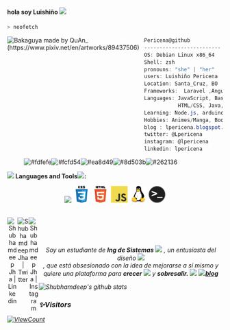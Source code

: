 #### hola soy Luishiño <img src="https://github.com/TheDudeThatCode/TheDudeThatCode/blob/master/Assets/Mario_Hello_Big.gif" width="30px">

```zsh
> neofetch
```
<img align="left" src="https://1.bp.blogspot.com/-EqndGm2hI_Y/XdjNfZ1uAbI/AAAAAAAASQ8/rwXhQxZSJM05y2ZzDLDY7aymKjdTQ0zbACLcBGAsYHQ/s1600/siguem21.png" alt="Bakaguya made by QuAn_ (https://www.pixiv.net/en/artworks/89437506)" width="320" /> 


```csharp
Pericena@github
-------------------------
OS: Debian Linux x86_64
Shell: zsh
pronouns: "she" | "her"
users: Luishiño Pericena
Location: Santa_Cruz, BO
Frameworks:  Laravel ,Angular, Flask
Languages: JavaScript, Bash , css ,
           HTML/CSS, Java, SQL, python, java, c++ 
Learning: Node.js, arduino
Hobbies: Animes/Manga, Books, Movies
blog : lpericena.blogspot.com
twitter: @Lpericena
instagram: @lpericena
linkedin: lpericena
```
<p align="left">
  &nbsp; &nbsp; &nbsp; &nbsp; &nbsp;
  <img alt="#fdfefe" src="https://via.placeholder.com/15/fdfefe/000000?text=+" width="25" height="20" /><img alt="#fcfd54" src="https://via.placeholder.com/15/fcfd54/000000?text=+" width="25" height="20" /><img alt="#ea8d49" src="https://via.placeholder.com/15/ea8d49/000000?text=+" width="25" height="20" /><img alt="#8d503b" src="https://via.placeholder.com/15/8d503b/000000?text=+" width="25" height="20" /><img alt="#262136" src="https://via.placeholder.com/15/262136/000000?text=+" width="25" height="20" />
</p>


**<img src="https://github.com/TheDudeThatCode/TheDudeThatCode/blob/master/Assets/Hi.gif" width="29px">
Languages and Tools<img src="https://github.com/TheDudeThatCode/TheDudeThatCode/blob/master/Assets/Earth.gif" width="24px">:** 
<p align="center">
<img height="40" href="https://www.gnu.org/software/bash/" src="https://camo.githubusercontent.com/bbb327d6ba7708520eaafd13396fed64d73bf5df5c4cdd0ba03cf0843f7a9340/68747470733a2f2f7777772e766563746f726c6f676f2e7a6f6e652f6c6f676f732f676e755f626173682f676e755f626173682d69636f6e2e737667">
<img height="40" src="https://raw.githubusercontent.com/devicons/devicon/master/icons/css3/css3-original-wordmark.svg">
<img height="40" src="https://raw.githubusercontent.com/devicons/devicon/master/icons/html5/html5-original-wordmark.svg">
<img height="40" src="https://raw.githubusercontent.com/devicons/devicon/master/icons/javascript/javascript-original.svg">
<img height="40" src="https://raw.githubusercontent.com/devicons/devicon/master/icons/linux/linux-original.svg">
<img height="40" src="https://raw.githubusercontent.com/github/explore/80688e429a7d4ef2fca1e82350fe8e3517d3494d/topics/terminal/terminal.png">
</p>

<p align="center">
<br>
  <a href="https://www.linkedin.com/in/lpericena/">
    <img align="left" alt="Shubhamdeep Jha | Linkedin" width="24px" src="https://github.com/TheDudeThatCode/TheDudeThatCode/blob/master/Assets/Linkedin.svg" />
  </a>
  <a href="https://twitter.com/Lpericena">
    <img align="left" alt="Shubhamdeep Jha | Twitter" width="26px" src="https://github.com/TheDudeThatCode/TheDudeThatCode/blob/master/Assets/Twitter.svg" />
  </a>
  <a href="https://www.instagram.com/lpericena/">
    <img align="left" alt="Shubhamdeep Jha | Instagram" width="24px" src="https://github.com/TheDudeThatCode/TheDudeThatCode/blob/master/Assets/Instagram.svg" />
  </a>
<br>
<br>
<br>
</p>




<p align="center">
  <em>
 Soy un estudiante de  <b>Ing de Sistemas</b>
    <img src="https://github.com/TheDudeThatCode/TheDudeThatCode/blob/master/Assets/Developer.gif" width="30px">  , un entusiasta del diseño</b>&nbsp;<img src="https://github.com/TheDudeThatCode/TheDudeThatCode/blob/master/Assets/Designer.gif" width="36px">
  <br> , que está obsesionado con la idea de mejorarse a sí mismo y quiere una plataforma para <b>crecer</b> <img src="https://github.com/TheDudeThatCode/TheDudeThatCode/blob/master/Assets/Rocket.gif" width="18px"> y <b>sobresalir.</b> <img src="https://github.com/TheDudeThatCode/TheDudeThatCode/blob/master/Assets/Medal.gif" width="20px">
  <a href="https://lpericena.blogspot.com/">
    <b><img src="https://media.giphy.com/media/mGcNjsfWAjY5AEZNw6/giphy.gif" width="50">blog</b></a>
 </p>

![Shubhamdeep's github stats](https://github-readme-stats.vercel.app/api?username=Pericena&show_icons=true&hide_border=true)


### ✨Visitors

[![ViewCount](https://views.whatilearened.today/views/github/Pericena/ismlhbb.svg?cache=remove)](#)



